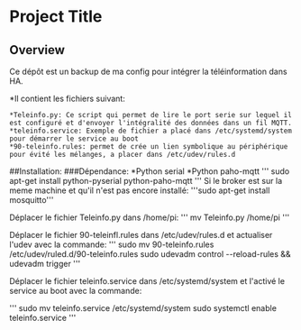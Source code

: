 # Project Title
## Overview

Ce dépôt est un backup de ma config pour intégrer la téléinformation dans HA.

*Il contient les fichiers suivant:

	*Teleinfo.py: Ce script qui permet de lire le port serie sur lequel il est configuré et d'envoyer l'intégralité des données dans un fil MQTT.
	*teleinfo.service: Exemple de fichier a placé dans /etc/systemd/system pour démarrer le service au boot
	*90-teleinfo.rules: permet de crée un lien symbolique au périphérique pour évité les mélanges, a placer dans /etc/udev/rules.d


##Installation:
###Dépendance:
*Python serial
*Python paho-mqtt
'''
sudo apt-get install python-pyserial python-paho-mqtt
'''
Si le broker est sur la meme machine et qu'il n'est pas encore installé:
'''sudo apt-get install mosquitto'''

Déplacer le fichier Teleinfo.py dans /home/pi:
'''
mv Teleinfo.py /home/pi
'''

Déplacer le fichier 90-teleinfl.rules dans /etc/udev/rules.d et actualiser l'udev avec la commande:
'''
sudo mv 90-teleinfo.rules /etc/udev/ruled.d/90-teleinfo.rules
sudo udevadm control --reload-rules && udevadm trigger
'''

Déplacer le fichier teleinfo.service dans /etc/systemd/system et l'activé le service au boot avec la commande:

'''
sudo mv teleinfo.service /etc/systemd/system
sudo systemctl enable teleinfo.service
'''


